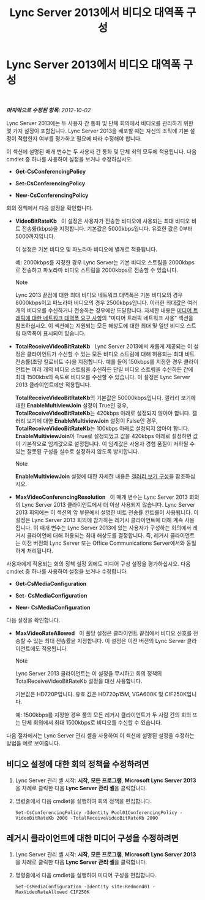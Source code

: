 ﻿---
title: Lync Server 2013에서 비디오 대역폭 구성
TOCTitle: Lync Server 2013에서 비디오 대역폭 구성
ms:assetid: 446bed91-b26f-4ab2-b2f5-36e6810b405b
ms:mtpsurl: https://technet.microsoft.com/ko-kr/library/JJ204842(v=OCS.15)
ms:contentKeyID: 49303478
ms.date: 08/10/2015
mtps_version: v=OCS.15
ms.translationtype: HT
---

# Lync Server 2013에서 비디오 대역폭 구성

 

_**마지막으로 수정된 항목:** 2012-10-02_

Lync Server 2013에는 두 사용자 간 통화 및 단체 회의에서 비디오를 관리하기 위한 몇 가지 설정이 포함됩니다. Lync Server 2013을 배포할 때는 자신의 조직에 기본 설정이 적합한지 여부를 평가하고 필요에 따라 수정해야 합니다.

이 섹션에 설명된 매개 변수는 두 사용자 간 통화 및 단체 회의 모두에 적용됩니다. 다음 cmdlet 중 하나를 사용하여 설정을 보거나 수정하십시오.

  - **Get-CsConferencingPolicy**

  - **Set-CsConferencingPolicy**

  - **New-CsConferencingPolicy**

회의 정책에서 다음 설정을 확인합니다.

  - **VideoBitRateKb**   이 설정은 사용자가 전송한 비디오에 사용되는 최대 비디오 비트 전송률(kbps)을 지정합니다. 기본값은 5000kbps입니다. 유효한 값은 0부터 5000까지입니다.
    
    이 설정은 기본 비디오 및 파노라마 비디오에 별개로 적용됩니다.
    
    예: 2000kbps를 지정한 경우 Lync Server는 기본 비디오 스트림을 2000kbps로 전송하고 파노라마 비디오 스트림을 2000kbps로 전송할 수 있습니다.
    

    > [!NOTE]
    > Lync 2013 끝점에 대한 최대 비디오 네트워크 대역폭은 기본 비디오의 경우 8000kbps이고 파노라마 비디오의 경우 2500kbps입니다. 이러한 최대값은 여러 개의 비디오를 수신하거나 전송하는 경우에만 도달합니다. 자세한 내용은 <A href="lync-server-2013-network-bandwidth-requirements-for-media-traffic.md">미디어 트래픽에 대한 네트워크 대역폭 요구 사항</A>의 "미디어 트래픽 네트워크 사용" 섹션을 참조하십시오. 이 섹션에는 지원되는 모든 해상도에 대한 최대 및 일반 비디오 스트림 대역폭이 표시되어 있습니다.



  - **TotalReceiveVideoBitRateKb**   Lync Server 2013에서 새롭게 제공되는 이 설정은 클라이언트가 수신할 수 있는 모든 비디오 스트림에 대해 허용되는 최대 비트 전송률(초당 킬로비트 수)을 지정합니다. 예를 들어 150kbps를 지정한 경우 클라이언트는 여러 개의 비디오 스트림을 수신하든 단일 비디오 스트림을 수신하든 간에 최대 1500kbs의 속도로 비디오를 수신할 수 있습니다. 이 설정은 Lync Server 2013 클라이언트에만 적용됩니다.
    
    **TotalReceiveVideoBitRateKb**의 기본값은 50000kbps입니다. 갤러리 보기에 대한 **EnableMultiviewJoin** 설정이 True인 경우, **TotalReceiveVideoBitRateKb**는 420kbps 아래로 설정되지 않아야 합니다. 갤러리 보기에 대한 **EnableMultiviewJoin** 설정이 False인 경우, **TotalReceiveVideoBitRateKb**는 100kbps 아래로 설정되지 않아야 합니다. **EnableMultiviewJoin**이 True로 설정되었고 값을 420kbps 아래로 설정하면 값이 기본적으로 임계값으로 설정됩니다. 이 임계값은 사용자 경험 품질이 저하될 수 있는 잘못된 구성을 실수로 설정하지 않도록 방지합니다.
    

    > [!NOTE]
    > <STRONG>EnableMultiviewJoin</STRONG> 설정에 대한 자세한 내용은 <A href="lync-server-2013-configuring-gallery-view.md">갤러리 보기 구성</A>을 참조하십시오.



  - **MaxVideoConferencingResolution**   이 매개 변수는 Lync Server 2013 회의의 Lync Server 2013 클라이언트에서 더 이상 사용되지 않습니다. Lync Server 2013 회의에는 이 섹션의 앞 부분에서 설명한 비트 전송률 컨트롤이 사용됩니다. 이 설정은 Lync Server 2013 회의에 참가하는 레거시 클라이언트에 대해 계속 사용됩니다. 이 매개 변수는 Lync Server 2013에 있는 사용자가 구성하는 회의에서 레거시 클라이언에 대해 허용되는 최대 해상도를 결정합니다. 즉, 레거시 클라이언트는 이전 버전의 Lync Server 또는 Office Communications Server에서와 동일하게 처리됩니다.

사용자에게 적용되는 회의 정책 설정 외에도 미디어 구성 설정을 평가하십시오. 다음 cmdlet 중 하나를 사용하여 설정을 보거나 수정합니다.

  - **Get-CsMediaConfiguration**

  - **Set- CsMediaConfiguration**

  - **New- CsMediaConfiguration**

다음 설정을 확인합니다.

  - **MaxVideoRateAllowed**   이 풀당 설정은 클라이언트 끝점에서 비디오 신호를 전송할 수 있는 최대 전송률을 지정합니다. 이 설정은 이전 버전의 Lync Server 클라이언트에도 적용됩니다.
    

    > [!NOTE]
    > Lync Server 2013 클라이언트는 이 설정을 무시하고 회의 정책의 TotalReceiveVideoBitRateKb 설정을 대신 사용합니다.

    
    기본값은 HD720P입니다. 유효 값은 HD720p15M, VGA600K 및 CIF250K입니다.
    
    예: 1500kbps를 지정한 경우 풀의 모든 레거시 클라이언트가 두 사람 간의 회의 또는 단체 회의에서 최대 1500kbps로 비디오를 수신할 수 있습니다.

다음 절차에서는 Lync Server 관리 셸을 사용하여 이 섹션에 설명된 설정을 수정하는 방법을 예로 보여줍니다.

## 비디오 설정에 대한 회의 정책을 수정하려면

1.  Lync Server 관리 셸 시작: **시작**, **모든 프로그램**, **Microsoft Lync Server 2013**을 차례로 클릭한 다음 **Lync Server 관리 셸**을 클릭합니다.

2.  명령줄에서 다음 cmdlet을 실행하여 회의 정책을 편집합니다.
    
        Set-CsConferencingPolicy -Identity Pool01ConferencingPolicy -VideoBitRateKb 2000 -TotalReceiveVideoBitRateKb 2000 

## 레거시 클라이언트에 대한 미디어 구성을 수정하려면

1.  Lync Server 관리 셸 시작: **시작**, **모든 프로그램**, **Microsoft Lync Server 2013**을 차례로 클릭한 다음 **Lync Server 관리 셸**을 클릭합니다.

2.  명령줄에서 다음 cmdlet을 실행하여 미디어 구성을 편집합니다.
    
        Set-CsMediaConfiguration -Identity site:Redmond01 -MaxVideoRateAllowed CIF250K

